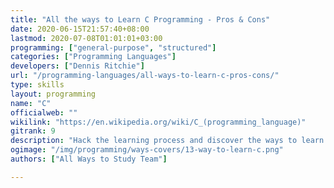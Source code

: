 ```yaml
---
title: "All the ways to Learn C Programming - Pros & Cons"
date: 2020-06-15T21:57:40+08:00
lastmod: 2020-07-08T01:01:01+03:00
programming: ["general-purpose", "structured"]
categories: ["Programming Languages"]
developers: ["Dennis Ritchie"]
url: "/programming-languages/all-ways-to-learn-c-pros-cons/"
type: skills
layout: programming
name: "C"
officialweb: ""
wikilink: "https://en.wikipedia.org/wiki/C_(programming_language)"
gitrank: 9
description: "Hack the learning process and discover the ways to learn C programming easier with their pros and cons suggested for any level from beginner to professional."
ogimage: "/img/programming/ways-covers/13-way-to-learn-c.png"
authors: ["All Ways to Study Team"]

---
```


